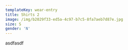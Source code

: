 ```yaml
---
templateKey: wear-entry
title: Shirts 2
image: /img/b2029f33-ed5a-4c97-b7c5-8fa7aeb7d87e.jpg
size: S
gender: 'N'
---
```

asdfasdf
